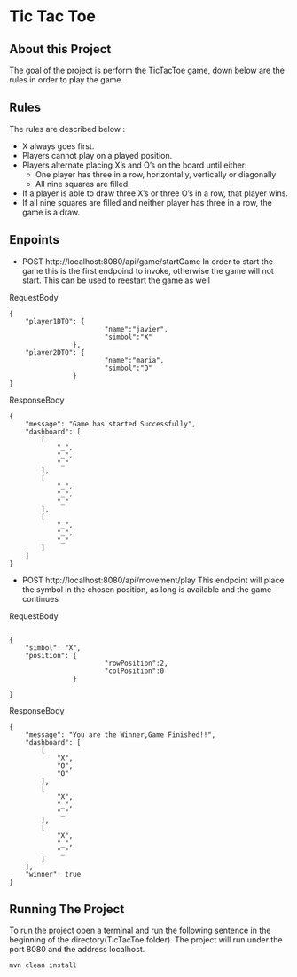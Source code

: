 # Tic Tac Toe


## About this Project

The goal of the project is perform the TicTacToe game, down below are the rules in order to play the game.
## Rules

The rules are described below :

- X always goes first.
- Players cannot play on a played position.
- Players alternate placing X’s and O’s on the board until either:
    - One player has three in a row, horizontally, vertically or diagonally
    - All nine squares are filled.
- If a player is able to draw three X’s or three O’s in a row, that player wins.
- If all nine squares are filled and neither player has three in a row, the game is a draw.

## Enpoints
- POST http://localhost:8080/api/game/startGame
In order to start the game this is the first endpoind to invoke, otherwise the game will not start. This can be used to reestart the game as well

RequestBody
```
{
    "player1DTO": {
                        "name":"javier",
                        "simbol":"X"
                },
    "player2DTO": {
                        "name":"maria",
                        "simbol":"O"
                }
}
```

ResponseBody
```
{
    "message": "Game has started Successfully",
    "dashboard": [
        [
            "_",
            "_",
            "_"
        ],
        [
            "_",
            "_",
            "_"
        ],
        [
            "_",
            "_",
            "_"
        ]
    ]
}
```


- POST http://localhost:8080/api/movement/play
  This endpoint will place the symbol in the chosen position, as long is available and the game continues

RequestBody
```

{
    "simbol": "X",
    "position": {
                        "rowPosition":2, 
                        "colPosition":0
                }

}
```


ResponseBody
```
{
    "message": "You are the Winner,Game Finished!!",
    "dashboard": [
        [
            "X",
            "O",
            "O"
        ],
        [
            "X",
            "_",
            "_"
        ],
        [
            "X",
            "_",
            "_"
        ]
    ],
    "winner": true
}
```

## Running The Project
To run the project open a terminal and run the following sentence in the beginning of the directory(TicTacToe folder).
The project will run under the port 8080 and the address localhost.

`mvn clean install`
